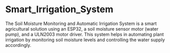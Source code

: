 # Smart_Irrigation_System
The Soil Moisture Monitoring and Automatic Irrigation System is a smart agricultural solution using an ESP32, a soil moisture sensor motor (water pump), and a ULN2003 motor driver. This system helps in automating plant irrigation by monitoring soil moisture levels and controlling the water supply accordingly.
